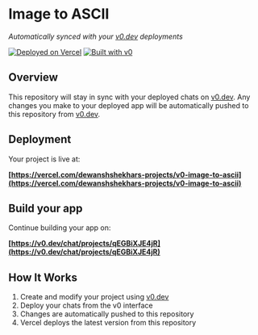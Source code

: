# Image to ASCII

*Automatically synced with your [v0.dev](https://v0.dev) deployments*

[![Deployed on Vercel](https://img.shields.io/badge/Deployed%20on-Vercel-black?style=for-the-badge&logo=vercel)](https://vercel.com/dewanshshekhars-projects/v0-image-to-ascii)
[![Built with v0](https://img.shields.io/badge/Built%20with-v0.dev-black?style=for-the-badge)](https://v0.dev/chat/projects/qEGBiXJE4jR)

## Overview

This repository will stay in sync with your deployed chats on [v0.dev](https://v0.dev).
Any changes you make to your deployed app will be automatically pushed to this repository from [v0.dev](https://v0.dev).

## Deployment

Your project is live at:

**[https://vercel.com/dewanshshekhars-projects/v0-image-to-ascii](https://vercel.com/dewanshshekhars-projects/v0-image-to-ascii)**

## Build your app

Continue building your app on:

**[https://v0.dev/chat/projects/qEGBiXJE4jR](https://v0.dev/chat/projects/qEGBiXJE4jR)**

## How It Works

1. Create and modify your project using [v0.dev](https://v0.dev)
2. Deploy your chats from the v0 interface
3. Changes are automatically pushed to this repository
4. Vercel deploys the latest version from this repository